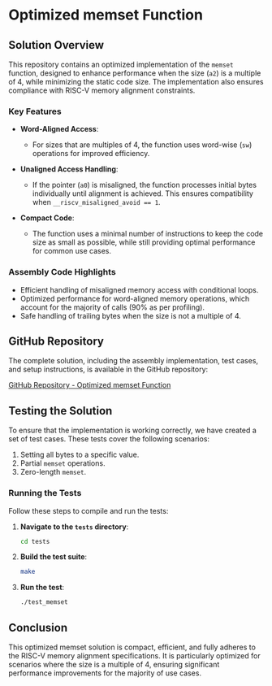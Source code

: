# Optimized memset Function

## Solution Overview

This repository contains an optimized implementation of the `memset` function, designed to enhance performance when the size (`a2`) is a multiple of 4, while minimizing the static code size. The implementation also ensures compliance with RISC-V memory alignment constraints.

### Key Features

- **Word-Aligned Access**: 
  - For sizes that are multiples of 4, the function uses word-wise (`sw`) operations for improved efficiency.

- **Unaligned Access Handling**:
  - If the pointer (`a0`) is misaligned, the function processes initial bytes individually until alignment is achieved. This ensures compatibility when `__riscv_misaligned_avoid == 1`.

- **Compact Code**:
  - The function uses a minimal number of instructions to keep the code size as small as possible, while still providing optimal performance for common use cases.

### Assembly Code Highlights

- Efficient handling of misaligned memory access with conditional loops.
- Optimized performance for word-aligned memory operations, which account for the majority of calls (90% as per profiling).
- Safe handling of trailing bytes when the size is not a multiple of 4.

## GitHub Repository

The complete solution, including the assembly implementation, test cases, and setup instructions, is available in the GitHub repository:

[GitHub Repository - Optimized memset Function](https://github.com/asmit27rai/MEMSET_OPTIMIZED.git)

## Testing the Solution

To ensure that the implementation is working correctly, we have created a set of test cases. These tests cover the following scenarios:

1. Setting all bytes to a specific value.
2. Partial `memset` operations.
3. Zero-length `memset`.

### Running the Tests

Follow these steps to compile and run the tests:

1. **Navigate to the `tests` directory**:
   ```bash
   cd tests
2. **Build the test suite**:
   ```bash
   make
3. **Run the test**:
   ```bash
   ./test_memset

## Conclusion

This optimized memset solution is compact, efficient, and fully adheres to the RISC-V memory alignment specifications. It is particularly optimized for scenarios where the size is a multiple of 4, ensuring significant performance improvements for the majority of use cases.
